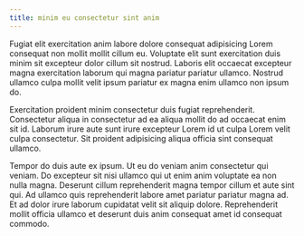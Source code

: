 ```yaml
---
title: minim eu consectetur sint anim
---
```


Fugiat elit exercitation anim labore dolore consequat adipisicing Lorem consequat non mollit mollit cillum eu. Voluptate elit sunt exercitation duis minim sit excepteur dolor cillum sit nostrud. Laboris elit occaecat excepteur magna exercitation laborum qui magna pariatur pariatur ullamco. Nostrud ullamco culpa mollit velit ipsum pariatur ex magna enim ullamco non ipsum do.

Exercitation proident minim consectetur duis fugiat reprehenderit. Consectetur aliqua in consectetur ad ea aliqua mollit do ad occaecat enim sit id. Laborum irure aute sunt irure excepteur Lorem id ut culpa Lorem velit culpa consectetur. Sit proident adipisicing aliqua officia sint consequat ullamco.

Tempor do duis aute ex ipsum. Ut eu do veniam anim consectetur qui veniam. Do excepteur sit nisi ullamco qui ut enim anim voluptate ea non nulla magna. Deserunt cillum reprehenderit magna tempor cillum et aute sint qui. Ad ullamco quis reprehenderit labore amet pariatur pariatur magna ad. Et ad dolor irure laborum cupidatat velit sit aliquip dolore. Reprehenderit mollit officia ullamco et deserunt duis anim consequat amet id consequat commodo.